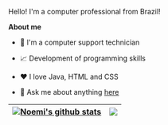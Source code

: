 Hello! I'm a computer professional from Brazil!

**About me**

- 💼 I'm a computer support technician

- 📈 Development of programming skills

- ❤️ I love Java, HTML and CSS

- 💬 Ask me about anything [here](https://github.com/NoemiGabis64/NoemiGabis64/issues)


| <a href="https://github.com/NoemiGabis64/github-readme-stats"><img align="center" src="https://github-readme-stats.vercel.app/api?username=anuraghazra&show_icons=true&include_all_commits=true&theme=buefy&hide_border=true" alt="Noemi's github stats" /></a> | <a href="https://github.com/anuraghazra/github-readme-stats"><img align="center" src="https://github-readme-stats.vercel.app/api/top-langs/?username=NoemiGabis64&layout=compact&theme=buefy&hide_border=true" /></a> |
| ------------- | ------------- |

